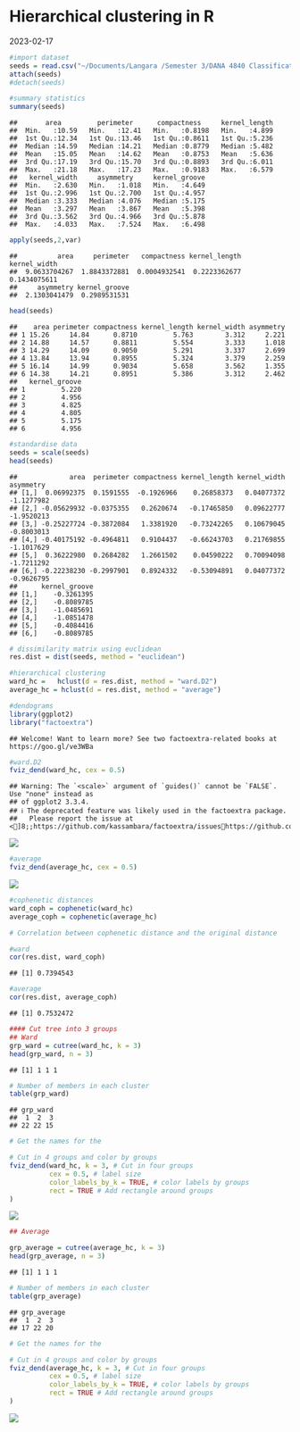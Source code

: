 Hierarchical clustering in R
================
2023-02-17

``` r
#import dataset
seeds = read.csv("~/Documents/Langara /Semester 3/DANA 4840 Classification II/Activities/Hierarchiacal/seeds.csv", stringsAsFactors=TRUE)
attach(seeds)
#detach(seeds)

#summary statistics
summary(seeds)
```

    ##       area         perimeter      compactness     kernel_length  
    ##  Min.   :10.59   Min.   :12.41   Min.   :0.8198   Min.   :4.899  
    ##  1st Qu.:12.34   1st Qu.:13.46   1st Qu.:0.8611   1st Qu.:5.236  
    ##  Median :14.59   Median :14.21   Median :0.8779   Median :5.482  
    ##  Mean   :15.05   Mean   :14.62   Mean   :0.8753   Mean   :5.636  
    ##  3rd Qu.:17.19   3rd Qu.:15.70   3rd Qu.:0.8893   3rd Qu.:6.011  
    ##  Max.   :21.18   Max.   :17.23   Max.   :0.9183   Max.   :6.579  
    ##   kernel_width     asymmetry     kernel_groove  
    ##  Min.   :2.630   Min.   :1.018   Min.   :4.649  
    ##  1st Qu.:2.996   1st Qu.:2.700   1st Qu.:4.957  
    ##  Median :3.333   Median :4.076   Median :5.175  
    ##  Mean   :3.297   Mean   :3.867   Mean   :5.398  
    ##  3rd Qu.:3.562   3rd Qu.:4.966   3rd Qu.:5.878  
    ##  Max.   :4.033   Max.   :7.524   Max.   :6.498

``` r
apply(seeds,2,var)
```

    ##          area     perimeter   compactness kernel_length  kernel_width 
    ##  9.0633704267  1.8843372881  0.0004932541  0.2223362677  0.1434075611 
    ##     asymmetry kernel_groove 
    ##  2.1303041479  0.2989531531

``` r
head(seeds)
```

    ##    area perimeter compactness kernel_length kernel_width asymmetry
    ## 1 15.26     14.84      0.8710         5.763        3.312     2.221
    ## 2 14.88     14.57      0.8811         5.554        3.333     1.018
    ## 3 14.29     14.09      0.9050         5.291        3.337     2.699
    ## 4 13.84     13.94      0.8955         5.324        3.379     2.259
    ## 5 16.14     14.99      0.9034         5.658        3.562     1.355
    ## 6 14.38     14.21      0.8951         5.386        3.312     2.462
    ##   kernel_groove
    ## 1         5.220
    ## 2         4.956
    ## 3         4.825
    ## 4         4.805
    ## 5         5.175
    ## 6         4.956

``` r
#standardise data
seeds = scale(seeds)
head(seeds)
```

    ##             area  perimeter compactness kernel_length kernel_width  asymmetry
    ## [1,]  0.06992375  0.1591555  -0.1926966    0.26858373   0.04077372 -1.1277982
    ## [2,] -0.05629932 -0.0375355   0.2620674   -0.17465850   0.09622777 -1.9520213
    ## [3,] -0.25227724 -0.3872084   1.3381920   -0.73242265   0.10679045 -0.8003013
    ## [4,] -0.40175192 -0.4964811   0.9104437   -0.66243703   0.21769855 -1.1017629
    ## [5,]  0.36222980  0.2684282   1.2661502    0.04590222   0.70094098 -1.7211292
    ## [6,] -0.22238230 -0.2997901   0.8924332   -0.53094891   0.04077372 -0.9626795
    ##      kernel_groove
    ## [1,]    -0.3261395
    ## [2,]    -0.8089785
    ## [3,]    -1.0485691
    ## [4,]    -1.0851478
    ## [5,]    -0.4084416
    ## [6,]    -0.8089785

``` r
# dissimilarity matrix using euclidean
res.dist = dist(seeds, method = "euclidean")

#hierarchical clustering 
ward_hc =   hclust(d = res.dist, method = "ward.D2") 
average_hc = hclust(d = res.dist, method = "average") 

#dendograms
library(ggplot2)
library("factoextra")
```

    ## Welcome! Want to learn more? See two factoextra-related books at https://goo.gl/ve3WBa

``` r
#ward.D2
fviz_dend(ward_hc, cex = 0.5)
```

    ## Warning: The `<scale>` argument of `guides()` cannot be `FALSE`. Use "none" instead as
    ## of ggplot2 3.3.4.
    ## ℹ The deprecated feature was likely used in the factoextra package.
    ##   Please report the issue at <]8;;https://github.com/kassambara/factoextra/issueshttps://github.com/kassambara/factoextra/issues]8;;>.

![](Hierarchical-clustering_files/figure-gfm/unnamed-chunk-1-1.png)<!-- -->

``` r
#average
fviz_dend(average_hc, cex = 0.5)
```

![](Hierarchical-clustering_files/figure-gfm/unnamed-chunk-1-2.png)<!-- -->

``` r
#cophenetic distances
ward_coph = cophenetic(ward_hc)
average_coph = cophenetic(average_hc)

# Correlation between cophenetic distance and the original distance

#ward
cor(res.dist, ward_coph)
```

    ## [1] 0.7394543

``` r
#average
cor(res.dist, average_coph)
```

    ## [1] 0.7532472

``` r
#### Cut tree into 3 groups
## Ward
grp_ward = cutree(ward_hc, k = 3)
head(grp_ward, n = 3)
```

    ## [1] 1 1 1

``` r
# Number of members in each cluster
table(grp_ward)
```

    ## grp_ward
    ##  1  2  3 
    ## 22 22 15

``` r
# Get the names for the 

# Cut in 4 groups and color by groups
fviz_dend(ward_hc, k = 3, # Cut in four groups
          cex = 0.5, # label size
          color_labels_by_k = TRUE, # color labels by groups
          rect = TRUE # Add rectangle around groups
)
```

![](Hierarchical-clustering_files/figure-gfm/unnamed-chunk-1-3.png)<!-- -->

``` r
## Average

grp_average = cutree(average_hc, k = 3)
head(grp_average, n = 3)
```

    ## [1] 1 1 1

``` r
# Number of members in each cluster
table(grp_average)
```

    ## grp_average
    ##  1  2  3 
    ## 17 22 20

``` r
# Get the names for the 

# Cut in 4 groups and color by groups
fviz_dend(average_hc, k = 3, # Cut in four groups
          cex = 0.5, # label size
          color_labels_by_k = TRUE, # color labels by groups
          rect = TRUE # Add rectangle around groups
)
```

![](Hierarchical-clustering_files/figure-gfm/unnamed-chunk-1-4.png)<!-- -->
